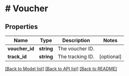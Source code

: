 # # Voucher

## Properties

Name | Type | Description | Notes
------------ | ------------- | ------------- | -------------
**voucher_id** | **string** | The voucher ID. |
**track_id** | **string** | The tracking ID. | [optional]

[[Back to Model list]](../../README.md#models) [[Back to API list]](../../README.md#endpoints) [[Back to README]](../../README.md)
